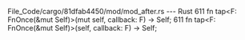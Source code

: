 File_Code/cargo/81dfab4450/mod/mod_after.rs --- Rust
611     fn tap<F: FnOnce(&mut Self)>(mut self, callback: F) -> Self;                                                                                         611     fn tap<F: FnOnce(&mut Self)>(self, callback: F) -> Self;

